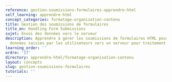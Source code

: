 ```yaml
---
reference: gestion-soumissions-formulaires-apprendre-html
self_learning: apprendre-html
concept_categories: formatage-organisation-contenu
title: Gestion des soumissions de formulaires
title_en: Handling Form Submissions
sujet: Envoi des données vers le serveur
description: Apprendre à gérer les soumissions de formulaires HTML pour envoyer les
  données saisies par les utilisateurs vers un serveur pour traitement.
learning_order: ''
ordre: '17'
directory: apprendre-html/formatage-organisation-contenu
layout: concepts
slug: gestion-soumissions-formulaires
tutorials: ''
---
```

